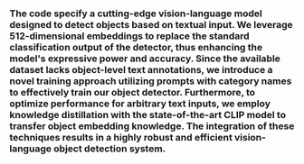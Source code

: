 ### The code specify a cutting-edge vision-language model designed to detect objects based on textual input. We leverage 512-dimensional embeddings to replace the standard classification output of the detector, thus enhancing the model's expressive power and accuracy. Since the available dataset lacks object-level text annotations, we introduce a novel training approach utilizing prompts with category names to effectively train our object detector. Furthermore, to optimize performance for arbitrary text inputs, we employ knowledge distillation with the state-of-the-art CLIP model to transfer object embedding knowledge. The integration of these techniques results in a highly robust and efficient vision-language object detection system.

